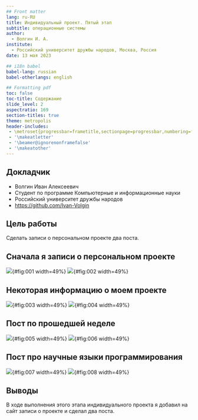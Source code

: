 ```yaml
---
## Front matter
lang: ru-RU
title: Индивидуальный проект. Пятый этап
subtitle: операционные системы
author:
  - Волгин И. А.
institute:
  - Российский университет дружбы народов, Москва, Россия
date: 13 мая 2023

## i18n babel
babel-lang: russian
babel-otherlangs: english

## Formatting pdf
toc: false
toc-title: Содержание
slide_level: 2
aspectratio: 169
section-titles: true
theme: metropolis
header-includes:
 - \metroset{progressbar=frametitle,sectionpage=progressbar,numbering=fraction}
 - '\makeatletter'
 - '\beamer@ignorenonframefalse'
 - '\makeatother'
---
```


## Докладчик

  * Волгин Иван Алексеевич
  * Студент по программе Компьютерные и информационные науки
  * Российский университет дружбы народов
  * <https://github.com/Ivan-Volgin>

## Цель работы

Сделать записи о персональном проекте два поста.

## Сначала я записи о персональном проекте

![](image/1.png){#fig:001 width=49%}
![](image/2.png){#fig:002 width=49%}

## Некоторая информацию о моем проекте 

![](image/3.png){#fig:003 width=49%}
![](image/4.png){#fig:004 width=49%}

## Пост по прошедшей неделе

![](image/5.png){#fig:005 width=49%}
![](image/6.png){#fig:006 width=49%}

## Пост про научные языки программирования 

![](image/7.png){#fig:007 width=49%}
![](image/8.png){#fig:008 width=49%}

## Выводы

В ходе выполнения этого этапа индивидуального проекта я добавил на сайт записи о проекте и сделал два поста.
